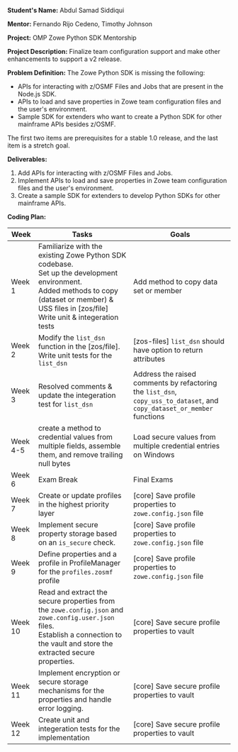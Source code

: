 **Student's Name:** Abdul Samad Siddiqui

**Mentor:** Fernando Rijo Cedeno, Timothy Johnson

**Project:** OMP Zowe Python SDK Mentorship

**Project Description:** Finalize team configuration support and make other enhancements to support a v2 release.

**Problem Definition:** The Zowe Python SDK is missing the following:
- APIs for interacting with z/OSMF Files and Jobs that are present in the Node.js SDK.
- APIs to load and save properties in Zowe team configuration files and the user's environment.
- Sample SDK for extenders who want to create a Python SDK for other mainframe APIs besides z/OSMF.

The first two items are prerequisites for a stable 1.0 release, and the last item is a stretch goal.

**Deliverables:**
1. Add APIs for interacting with z/OSMF Files and Jobs.
2. Implement APIs to load and save properties in Zowe team configuration files and the user's environment.
3. Create a sample SDK for extenders to develop Python SDKs for other mainframe APIs.

**Coding Plan:**

| Week | Tasks | Goals |
|------|-------|-------|
| Week 1 | Familiarize with the existing Zowe Python SDK codebase.<br>Set up the development environment.<br> Added methods to copy (dataset or member) & USS files in [zos/file]<br>Write unit & integeration tests  | Add method to copy data set or member |
| Week 2 | Modify the `list_dsn` function in the [zos/file].<br> Write unit tests for the `list_dsn` | [zos-files] `list_dsn` should have option to return attributes |
| Week 3 | Resolved comments & update the integeration test for `list_dsn`| Address the raised comments by refactoring the `list_dsn`, `copy_uss_to_dataset`, and `copy_dataset_or_member` functions |
| Week 4-5 | create a method to credential values from multiple fields, assemble them, and remove trailing null bytes| Load secure values from multiple credential entries on Windows |
| Week 6 | Exam Break | Final Exams |
| Week 7 | Create or update profiles in the highest priority layer |[core]  Save profile properties to `zowe.config.json` file  |
| Week 8 | Implement secure property storage based on an `is_secure` check.| [core]  Save profile properties to `zowe.config.json` file  |
| Week 9 | Define properties and a profile in ProfileManager for the `profiles.zosmf` profile| [core]  Save profile properties to `zowe.config.json` file  |
| Week 10 |Read and extract the secure properties from the `zowe.config.json` and `zowe.config.user.json` files.<br>Establish a connection to the vault and store the extracted secure properties.| [core] Save secure profile properties to vault|
| Week 11 | Implement encryption or secure storage mechanisms for the properties and handle error logging. |[core] Save secure profile properties to vault  |
| Week 12 | Create unit and integeration tests for the implementation |[core] Save secure profile properties to vault|
